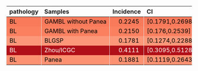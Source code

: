 <table class="table" style="margin-left: auto; margin-right: auto;">
 <thead>
  <tr>
   <th style="text-align:left;"> pathology </th>
   <th style="text-align:left;"> Samples </th>
   <th style="text-align:right;"> Incidence </th>
   <th style="text-align:left;"> CI </th>
  </tr>
 </thead>
<tbody>
  <tr>
   <td style="text-align:left;color: rgba(0, 0, 0, 255) !important;background-color: rgba(249, 122, 91, 255) !important;border-left:1px solid #DDDDDD;white-space: nowrap;"> BL </td>
   <td style="text-align:left;color: rgba(0, 0, 0, 255) !important;background-color: rgba(249, 122, 91, 255) !important;border-left:1px solid #DDDDDD;white-space: nowrap;"> GAMBL without Panea </td>
   <td style="text-align:right;color: rgba(0, 0, 0, 255) !important;background-color: rgba(249, 122, 91, 255) !important;border-left:1px solid #DDDDDD;white-space: nowrap;"> <span style="     color: rgba(0, 0, 0, 255) !important;border-radius: 4px; padding-right: 4px; padding-left: 4px; background-color: rgba(249, 122, 91, 255) !important;">0.2245</span> </td>
   <td style="text-align:left;color: rgba(0, 0, 0, 255) !important;background-color: rgba(249, 122, 91, 255) !important;border-left:1px solid #DDDDDD;white-space: nowrap;"> [0.1791,0.2698] </td>
  </tr>
  <tr>
   <td style="text-align:left;color: rgba(0, 0, 0, 255) !important;background-color: rgba(250, 128, 96, 255) !important;border-left:1px solid #DDDDDD;white-space: nowrap;"> BL </td>
   <td style="text-align:left;color: rgba(0, 0, 0, 255) !important;background-color: rgba(250, 128, 96, 255) !important;border-left:1px solid #DDDDDD;white-space: nowrap;"> GAMBL with Panea </td>
   <td style="text-align:right;color: rgba(0, 0, 0, 255) !important;background-color: rgba(250, 128, 96, 255) !important;border-left:1px solid #DDDDDD;white-space: nowrap;"> <span style="     color: rgba(0, 0, 0, 255) !important;border-radius: 4px; padding-right: 4px; padding-left: 4px; background-color: rgba(250, 128, 96, 255) !important;">0.2150</span> </td>
   <td style="text-align:left;color: rgba(0, 0, 0, 255) !important;background-color: rgba(250, 128, 96, 255) !important;border-left:1px solid #DDDDDD;white-space: nowrap;"> [0.176,0.2539] </td>
  </tr>
  <tr>
   <td style="text-align:left;color: rgba(0, 0, 0, 255) !important;background-color: rgba(253, 151, 121, 255) !important;border-left:1px solid #DDDDDD;white-space: nowrap;"> BL </td>
   <td style="text-align:left;color: rgba(0, 0, 0, 255) !important;background-color: rgba(253, 151, 121, 255) !important;border-left:1px solid #DDDDDD;white-space: nowrap;"> BLGSP </td>
   <td style="text-align:right;color: rgba(0, 0, 0, 255) !important;background-color: rgba(253, 151, 121, 255) !important;border-left:1px solid #DDDDDD;white-space: nowrap;"> <span style="     color: rgba(0, 0, 0, 255) !important;border-radius: 4px; padding-right: 4px; padding-left: 4px; background-color: rgba(253, 151, 121, 255) !important;">0.1781</span> </td>
   <td style="text-align:left;color: rgba(0, 0, 0, 255) !important;background-color: rgba(253, 151, 121, 255) !important;border-left:1px solid #DDDDDD;white-space: nowrap;"> [0.1274,0.2288] </td>
  </tr>
  <tr>
   <td style="text-align:left;color: rgba(255, 255, 255, 255) !important;background-color: rgba(177, 16, 24, 255) !important;border-left:1px solid #DDDDDD;white-space: nowrap;"> BL </td>
   <td style="text-align:left;color: rgba(255, 255, 255, 255) !important;background-color: rgba(177, 16, 24, 255) !important;border-left:1px solid #DDDDDD;white-space: nowrap;"> Zhou/ICGC </td>
   <td style="text-align:right;color: rgba(255, 255, 255, 255) !important;background-color: rgba(177, 16, 24, 255) !important;border-left:1px solid #DDDDDD;white-space: nowrap;"> <span style="     color: rgba(255, 255, 255, 255) !important;border-radius: 4px; padding-right: 4px; padding-left: 4px; background-color: rgba(177, 16, 24, 255) !important;">0.4111</span> </td>
   <td style="text-align:left;color: rgba(255, 255, 255, 255) !important;background-color: rgba(177, 16, 24, 255) !important;border-left:1px solid #DDDDDD;white-space: nowrap;"> [0.3095,0.5128] </td>
  </tr>
  <tr>
   <td style="text-align:left;color: rgba(0, 0, 0, 255) !important;background-color: rgba(252, 145, 114, 255) !important;border-left:1px solid #DDDDDD;white-space: nowrap;"> BL </td>
   <td style="text-align:left;color: rgba(0, 0, 0, 255) !important;background-color: rgba(252, 145, 114, 255) !important;border-left:1px solid #DDDDDD;white-space: nowrap;"> Panea </td>
   <td style="text-align:right;color: rgba(0, 0, 0, 255) !important;background-color: rgba(252, 145, 114, 255) !important;border-left:1px solid #DDDDDD;white-space: nowrap;"> <span style="     color: rgba(0, 0, 0, 255) !important;border-radius: 4px; padding-right: 4px; padding-left: 4px; background-color: rgba(252, 145, 114, 255) !important;">0.1881</span> </td>
   <td style="text-align:left;color: rgba(0, 0, 0, 255) !important;background-color: rgba(252, 145, 114, 255) !important;border-left:1px solid #DDDDDD;white-space: nowrap;"> [0.1119,0.2643] </td>
  </tr>
</tbody>
</table>